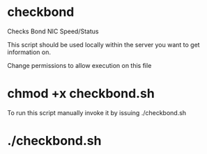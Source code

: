 # checkbond
Checks Bond NIC Speed/Status


This script should be used locally within the server you want to get information on. 

Change permissions to allow execution on this file
# chmod +x checkbond.sh

To run this script manually invoke it by issuing ./checkbond.sh
# ./checkbond.sh

